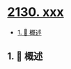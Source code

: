 # [2130. xxx](https://github.com/Tdahuyou/TNotes.leetcode/tree/main/notes/2130.%20xxx)

<!-- region:toc -->

- [1. 📝 概述](#1--概述)

<!-- endregion:toc -->

## 1. 📝 概述
